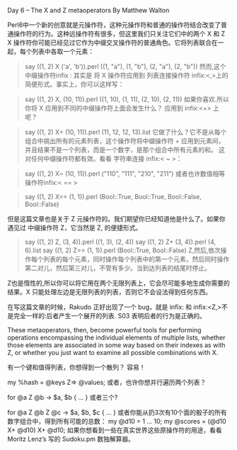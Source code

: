 Day 6 – The X and Z metaoperators
By Matthew Walton


Perl6中一个新的创意就是元操作符，这种元操作符和普通的操作符结合改变了普通操作符的行为。这种远操作符有很多，但这里我们只关注它们中的两个 X 和 Z 
X 操作符你可能已经见过它作为中缀交叉操作符的普通角色。它将列表联合在一起，每个列表中各取一个元素：


> say ((1, 2) X ('a', 'b')).perl
((1, "a"), (1, "b"), (2, "a"), (2, "b"))
然而,这个中缀操作符infix
:<X> 其实是 将 X 操作符应用到 列表连接操作符    infix:<,>上的简便形式。事实上，你可以这样写：  


> say ((1, 2) X, (10, 11)).perl
((1, 10), (1, 11), (2, 10), (2, 11))
如果你喜欢.所以你将 X 应用到不同的中缀操作符上面会发生什么？   应用到  infix:<+> 上呢？


> say ((1, 2) X+ (10, 11)).perl
(11, 12, 12, 13).list
 它做了什么？它不是从每个组合中挑出所有的元素列表，这个操作符将中缀操作符 + 应用到元素间，并且结果不是一个列表，而是一个数字，是那个组合中所有元素的和。
这对任何中缀操作符都有效。看看 字符串连接 infix:< ~ >：


> say ((1, 2) X~ (10, 11)).perl
("110", "111", "210", "211")
或者也许数值相等操作符infix:< == >


> say ((1, 2) X== (1, 1)).perl
(Bool::True, Bool::True, Bool::False, Bool::False)


但是这篇文章也是关于 Z 元操作符的。我们期望你已经知道他是什么了。如果你遇见过 中缀操作符 Z，它当然是 Z, 的便捷形式。


> say ((1, 2) Z, (3, 4)).perl
((1, 3), (2, 4))
> say ((1, 2) Z+ (3, 4)).perl
(4, 6).list
> say ((1, 2) Z== (1, 1)).perl
(Bool::True, Bool::False)
Z,然后,依次操作每个列表的每个元素，同时操作每个列表中的第一个元素，然后同时操作第二对儿，然后第三对儿，不管有多少。当到达列表的结尾时停止。


Z也是惰性的,所以你可以将它用在两个无限列表上，它会尽可能多地生成你需要的结果。X 只能处理左边是无限列表的列表，否则它不会设法得到任何东西。


在写这篇文章的时候，Rakudo 正好出现了一个 bug，就是 infix:<Z> 和 infix:<Z,>不是完全一样的:后者产生一个展开的列表. S03 表明后者的行为是正确的。


These metaoperators, then, become powerful tools for performing operations encompassing the individual elements of multiple lists, whether those elements are associated in some way based on their indexes as with Z, or whether you just want to examine all possible combinations with X.


有一个键和值得列表，你想得到一个散列？ 容易！


my %hash = @keys Z=> @values;
或者，也许你想并行遍历两个列表？


for @a Z @b -> $a, $b { ... }
或者三个?


for @a Z @b Z @c -> $a, $b, $c { ... }
或者你能从扔3次有10个面的骰子的所有数字组合中，得到所有可能的总数：
my @d10 = 1 ... 10;
my @scores = (@d10 X+ @d10) X+ @d10;
如果你想看到一些在真实世界这些原操作符的用途，看看 Moritz Lenz’s 写的  Sudoku.pm 数独解算器。